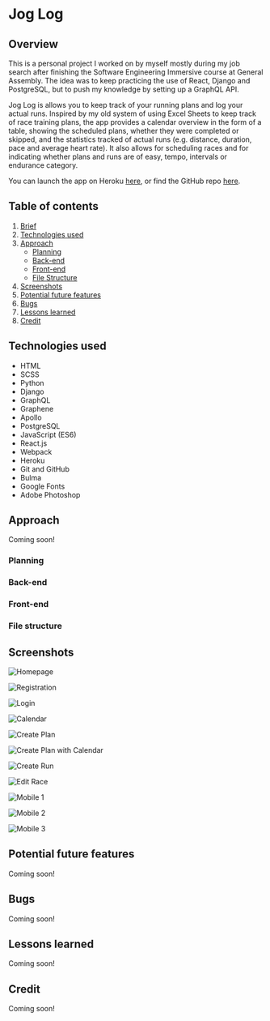 
# Jog Log


## Overview

This is a personal project I worked on by myself mostly during my job search after finishing the Software Engineering Immersive course at General Assembly. The idea was to keep practicing the use of React, Django and PostgreSQL, but to push my knowledge by setting up a GraphQL API.

Jog Log is allows you to keep track of your running plans and log your actual runs. Inspired by my old system of using Excel Sheets to keep track of race training plans, the app provides a calendar overview in the form of a table, showing the scheduled plans, whether they were completed or skipped, and the statistics tracked of actual runs (e.g. distance, duration, pace and average heart rate). It also allows for scheduling races and for indicating whether plans and runs are of easy, tempo, intervals or endurance category.

You can launch the app on Heroku [here](https://joglog-ke.herokuapp.com/), or find the GitHub repo [here](https://github.com/katheich/joglog).


## Table of contents
1. [Brief](#Brief)
2. [Technologies used](#Technologies-used)
3. [Approach](#Approach)
    - [Planning](#Planning)
    - [Back-end](#Back-end)
    - [Front-end](#Front-end)
    - [File Structure](#File-structure)
4. [Screenshots](#Screenshots)
5. [Potential future features](#Potential-future-features)
6. [Bugs](#Bugs)
7. [Lessons learned](#Lessons-learned)
8. [Credit](#credit)



## Technologies used
- HTML
- SCSS
- Python
- Django
- GraphQL
- Graphene
- Apollo
- PostgreSQL
- JavaScript (ES6)
- React.js
- Webpack
- Heroku
- Git and GitHub
- Bulma
- Google Fonts
- Adobe Photoshop

## Approach

Coming soon!

### Planning


### Back-end


### Front-end


### File structure



## Screenshots

![Homepage](./docs/screenshots/homescreen.png)

![Registration](./docs/screenshots/registration.png)

![Login](./docs/screenshots/login.png)

![Calendar](./docs/screenshots/calendar.png)

![Create Plan](./docs/screenshots/newplan.png)

![Create Plan with Calendar](./docs/screenshots/planwithcalendar.png)

![Create Run](./docs/screenshots/newrun.png)

![Edit Race](./docs/screenshots/editrace.png)

![Mobile 1](./docs/screenshots/mobile1.png)

![Mobile 2](./docs/screenshots/mobile2.png)

![Mobile 3](./docs/screenshots/mobile3.png)


## Potential future features

Coming soon!


## Bugs 

Coming soon!


## Lessons learned

Coming soon!


## Credit

Coming soon!

